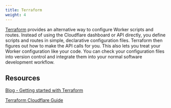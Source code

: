 ```yaml
---
title: Terraform
weight: 4
---
```


[Terraform](https://www.terraform.io/) provides an alternative way to configure Worker scripts and routes. Instead of using the Cloudflare dashboard or API directly, you define scripts and routes in simple, declarative configuration files. Terraform then figures out how to make the API calls for you. This also lets you treat your Worker configuration like your code. You can check your configuration files into version control and integrate them into your normal software development workflow.

## Resources

[Blog - Getting started with Terraform](https://blog.cloudflare.com/getting-started-with-terraform-and-cloudflare-part-1/)

[Terraform Cloudflare Guide](https://www.terraform.io/docs/providers/cloudflare/guides/version-2-upgrade.html)
